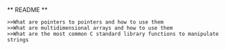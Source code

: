 ** README **



    >>What are pointers to pointers and how to use them
    >>What are multidimensional arrays and how to use them
    >>What are the most common C standard library functions to manipulate strings

